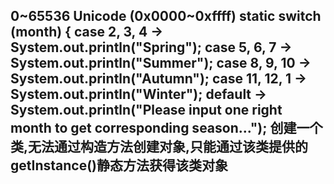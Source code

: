 0~65536 Unicode (0x0000~0xffff)
static
switch (month) {
            case 2, 3, 4 -> System.out.println("Spring");
            case 5, 6, 7 -> System.out.println("Summer");
            case 8, 9, 10 -> System.out.println("Autumn");
            case 11, 12, 1 -> System.out.println("Winter");
            default -> System.out.println("Please input one right month to get corresponding season...");
创建一个类,无法通过构造方法创建对象,只能通过该类提供的getInstance()静态方法获得该类对象
----